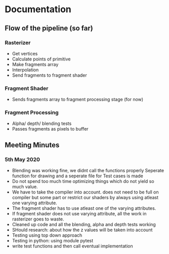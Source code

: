 # Documentation
## Flow of the pipeline (so far)
### Rasterizer
* Get vertices
* Calculate points of primitive
* Make fragments array
* Interpolation
* Send fragments to fragment shader
### Fragment Shader
* Sends fragments array to fragment processing stage (for now)
### Fragment Processing
* Alpha/ depth/ blending tests
* Passes fragments as pixels to buffer


## Meeting Minutes
### 5th May 2020
* Blending was working fine, we didnt call the functions properly Seperate function for drawing and a seperate file for Test cases is made
* Do not spend too much time optimizing things which do not yield so much value. 
* We have to take the compiler into account. does not need to be full on compiler but some part or restrict our shaders by always using atleast one varying attribute. 
* The fragment shader has to use atleast one of the varying attributes. 
* If fragment shader does not use varying attribute, all the work in rasterizer goes to waste.
* Cleaned up code and all the blending, alpha and depth tests working
* SHould research: about how the z values will be taken into account 
* Testing using top down approach
* Testing in python: using module pytest
* write test functions and then call eventual implementation
